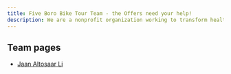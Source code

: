 ```yaml
---
title: Five Boro Bike Tour Team - the Offers need your help!
description: We are a nonprofit organization working to transform healthcare access and efficiency globally using open-source artificial intelligence (AI) solutions
---
```


## Team pages

* [Jaan Altosaar Li](/five-boro-bike-tour/jaan)